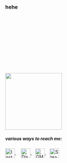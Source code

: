 ### hehe
<br><br>
<br><br>
<br><br>
<br><br>
<br><br>
<div style="display: flex; flex-direction: column; align-items: flex-start; justify-content: flex-start;">
  <img height="180em" src="https://github-readme-stats-eight-theta.vercel.app/api?username=abrahamgregorius&show_icons=true&theme=algolia&include_all_commits=true&count_private=true">
</div>


<h5 align="left">various ways to reach me:</h5>
<a href="https://instagram.com/grgsxx" target="_blank">
  <img align="center" src="https://cdn.jsdelivr.net/npm/simple-icons@3.0.1/icons/instagram.svg" alt="Instagram" height="30" />
</a>
  &nbsp; &nbsp;
<a href="https://discord.com/users/716549561245761557" target="_blank">
  <img align="center" src="https://img.icons8.com/ios-glyphs/60/000000/discord-logo.png" alt="Discord" height="30"/>
</a>
  &nbsp;&nbsp;
<a href="https://mail.google.com/mail/u/0/?fs=1&tf=cm&to=athioii6@gmail.com" target="_blank">
  <img align="center" src="https://img.icons8.com/ios-glyphs/60/000000/email.png" alt="GMail" height="30"/>
</a>
  &nbsp;&nbsp;
<a href="https://steamcommunity.com/id/grgsxx/" target="_blank">
  <img align="center" src="https://img.icons8.com/ios-glyphs/30/000000/steam.png" alt="Steam" height="30"/>
  </a>
